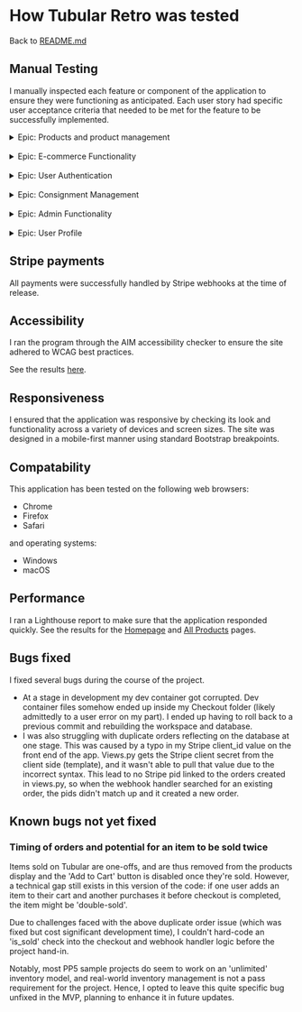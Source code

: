 
# How **Tubular Retro** was tested

Back to [README.md](README.md)<br>


## Manual Testing

I manually inspected each feature or component of the application to ensure they were functioning as anticipated. Each user story had specific user acceptance criteria that needed to be met for the feature to be successfully implemented. 

<details>
  <summary>Epic: Products and product management</summary>
  
  ### User Story: View Product Listings
  * As a user/shopper, I want to view a list of products with their images and descriptions, so I can explore what the shop offers.
  * **Acceptance Criteria**:
    * Products are displayed with a title, image, and brief description.
    * Products are displayed in a grid format that is mobile responsive.
    * The user can easily scroll through the list and quickly navigate back to the top.
  * Result: **PASS**
  
  ### User Story: View Product Details
  * As a user/shopper, I want to view the details of a product, including images, description, price, and availability.
  * **Acceptance Criteria**:
    * Clicking on a product opens a detailed view.
    * Product details include an image, a description, price, condition and measurements.
    * An option to add the product to the bag is available.
  * Result: **PASS**
  
  ### User Story: Filter Products
  * As a user/shopper, I want to filter products by category so I can narrow down my search results, or search for results using a keyword.
  * **Acceptance Criteria**:
    * Filter options and a search bar are clearly presented in the top nav.
    * Products can be filtered by category, and by keyword.
    * The filtered results are correctly displayed after selections are made.
    * The user can easily clear filters.
  * Result: **PASS**
  
  ### User Story: Sort Products
  * As a user/shopper, I want to sort products by prices, so I can find items in my budget.
  * **Acceptance Criteria**:
    * Sort options are clearly presented on the product listing page.
    * Products can be sorted in ascending or descending order by price, name, or category.
    * Correctly sorted results appear after the user action.
  * Result: **PASS**

</details>
<br>
<details>
  <summary>Epic: E-commerce Functionality</summary>
  
  ### User Story: Add Products to Bag
  * As a user/shopper, I want to add products to my bag and proceed to checkout, so I can make a purchase using Stripe for payment processing.
  * **Acceptance Criteria**:
    * Products can be added to the bag from the product details page.
    * User receives confirmation when item is added to the bag.
    * The bag updates in real-time to reflect the items added.
    * User can easily navigate to the bag page from anywhere on the site.
  * Result: **PASS**
  
  ### User Story: Remove Products from Bag
  * As a user/shopper, I want to remove products from my basket if I change my mind.
  * **Acceptance Criteria**:
    * Each product in the bag has a visible option to remove it.
    * Total price and item list adjust accordingly when items are removed.
    * User receives a note if their bag is empty.
  * Result: **PASS**
  
  ### User Story: Proceed to Checkout
  * As a user/shopper, I want to proceed to the checkout process from my basket, so I can complete my purchase.
  * **Acceptance Criteria**:
    * A clear option to proceed to checkout is available on the bag page.
    * User is able to check out whether or not they are logged in.
    * Shipping, billing, and payment details are collected via a form on the checkout page.
  * Result: **PASS**
  
  ### User Story: Review Order Summary
  * As a user/shopper, I want to see my order summary before finalizing the purchase, so I can review my selection and total cost.
  * **Acceptance Criteria**:
    * Order summary includes a list of products, their individual prices, total cost, and applicable shipping fees.
  * Result: **PASS**
  
  ### User Story: Make Payment with Stripe
  * As a user/shopper, I want to make a payment using Stripe for a seamless and secure checkout process.
  * **Acceptance Criteria**:
    * Payment details are securely collected through Stripe's API.
    * User receives feedback on successful or unsuccessful payment.
    * Order is not finalized until payment is confirmed.
    * Stripe successfully processes payment via webhooks.
  * Result: **PASS**
  
  ### User Story: Receive Order Confirmation
  * As a user/shopper, I want to receive an order confirmation with details of my purchase after completing the payment.
  * **Acceptance Criteria**:
    * User is directed to an order confirmation page after payment.
    * Confirmation page includes order details, and a unique order number.
    * An order confirmation email is sent to the user's registered email address.
  * Result: **PASS**

</details>
<br>
<details>
  <summary>Epic: User Authentication</summary>
  
  ### User Story: Register for an Account
  * As a user, I want to register for an account, so I can access my details and manage my consignment submissions.
  * **Acceptance Criteria**:
    * Users are provided a clear registration form.
    * The form collects necessary details such as username, email, and password.
    * Users receive feedback on successful registration or errors (e.g. email already registered, mismatched passwords)
    * Users are prompted to verify their email address.
    * Upon successful registration and verification, users are able to log in.
  * Result: **PASS**
  
  ### User Story: Log In to Account
  * As a user, I want to log in to my account, so I can access my profile and past orders.
  * **Acceptance Criteria**:
    * Users are provided a clear login form with fields for email and password.
    * Forgotten password option is clearly available.
    * Users receive feedback on successful login or errors (e.g., incorrect password).
  * Result: **PASS**
  
  ### User Story: Reset Password
  * As a user, I want to reset my password if I forget it, so I can regain access to my account.
  * **Acceptance Criteria**:
    * Users can easily find and access the "Forgot Password" option.
    * Users receive an email with a secure link or code to reset their password.
    * Users are able to successfully reset their password and log in with the new one.
  * Result: **PASS**
  
  ### User Story: Log out of account
  * As a user, I want to log out of my account when I finish browsing.
  * **Acceptance Criteria**:
    * Log out option is clearly visible and accessible from the user profile or menu.
    * Upon selecting "Log Out," the session ends and user is redirected to a public page.
    * User data or session details are not accessible after logging out.
  * Result: **PASS**

</details>
<br>
<details>
  <summary>Epic: Consignment Management</summary>
  
  ### User Story: Submit Item for Consignment
  * As a user, I want to submit an item for consignment by filling out a form with product details, so I can sell my items through the shop.
  * **Acceptance Criteria**:
    * Users are provided with a clear form to submit item details, including name, description, image.
    * Confirmation or feedback is provided upon successful submission.
    * The submitted item can be edited or deleted, until approved by an admin.
  * Result: **PASS**
  
  ### User Story: View Consignment Submissions Status
  * As a user, I want to know the status of my consignment submissions, so I know whether they have been approved or not.
  * **Acceptance Criteria**:
    * Users can easily navigate to a section or page listing their consignment submissions.
    * Each submission displays its current status (e.g., "Pending Review," "Approved," "Declined").
    * The user receives confirmation emails upon consigmnent submission, approval, and decline.
  * Result: **PASS**
  
  ### User Story: Edit Consignment Submissions
  * As a user, I want to edit my consignment submissions (before approval), so I can make changes to the product details if needed.
  * **Acceptance Criteria**:
    * Users can easily find an edit option for each of their pending consignment submissions.
    * Edits are saved and reflected upon submission.
  * Result: **PASS**
  
  ### User Story: Delete Consignment Submissions
  * As a user, I want to delete my consignment submissions (before approval), so I can remove items I no longer want to consign.
  * **Acceptance Criteria**:
    * Users can easily find a delete option for each of their pending consignment submissions.
    * A confirmation prompt appears before deletion.
    * Once deleted, the submission is removed from the list and the database.
  * Result: **PASS**

</details>
<br>
<details>
  <summary>Epic: Admin Functionality</summary>
  
  ### User Story: Review and Approve Consignment Submissions
  * As an admin, I want to review and approve consignment submissions, so only appropriate items are displayed on the website for sale.
  * **Acceptance Criteria**:
    * Admins can access a page listing all consignment submissions.
    * Each submission provides information and an option to approve or reject.
  * Result: **PASS**
  
  ### User Story: Reject Consignment Submissions
  * As an admin, I want to reject consignment submissions if they are not appropriate for the shop.
  * **Acceptance Criteria**:
    * Admins can reject consignment requests from the requests page.
    * The user is notified of the rejection and provided with the given reason.
  * Result: **PASS**
  
  ### User Story: Manage Products
  * As an admin, I want to be able to create, edit, and delete product listings from the admin panel.
  * **Acceptance Criteria**:
    * Admins have clear options in the nav to create new product listings.
    * Existing product listings can be edited or deleted.
    * All changes reflect immediately on the product listing page.
  * Result: **PASS**
</details>
<br>
<details>
  <summary>Epic: User Profile</summary>
  
  ### User Story: View User Information
  * As a user, I want to view and update my default delivery information from my profile page.
  * **Acceptance Criteria**:
    * The profile page clearly displays the default shipping address.
    * Users have an option to edit and save changes to their details.
    * Upon updating, the user receives feedback indicating successful changes.
  * Result: **PASS**
  
  ### User Story: View Order History
  * As a user, I want to view my order history, so I can see the details of my past purchases.
  * **Acceptance Criteria**:
    * The profile page has a section or tab dedicated to order history.
    * Past orders are listed with relevant details such as product names, date of purchase, total amount.
    * Users can click on an order to view more detailed information if needed.
  * Result: **PASS**

</details>

## Stripe payments

All payments were successfully handled by Stripe webhooks at the time of release.
## Accessibility

I ran the program through the AIM accessibility checker to ensure the site adhered to WCAG best practices.

See the results [here](https://wave.webaim.org/report#/https://tubularretro-71f0ca94931e.herokuapp.com/).
## Responsiveness

I ensured that the application was responsive by checking its look and functionality across a variety of devices and screen sizes. The site was designed in a mobile-first manner using standard Bootstrap breakpoints.

## Compatability

This application has been tested on the following web browsers:

- Chrome
- Firefox
- Safari

and operating systems:

- Windows
- macOS


## Performance

I ran a Lighthouse report to make sure that the application responded quickly. See the results for the [Homepage](https://pagespeed.web.dev/analysis/https-tubularretro-71f0ca94931e-herokuapp-com/fmb7xj6lh7?form_factor=desktop) and [All Products](https://pagespeed.web.dev/analysis/https-tubularretro-71f0ca94931e-herokuapp-com-products/9mwcvs6iby?form_factor=desktop) pages.
## Bugs fixed

I fixed several bugs during the course of the project.

- At a stage in development my dev container got corrupted. Dev container files somehow ended up inside my Checkout folder (likely admittedly to a user error on my part). I ended up having to roll back to a previous commit and rebuilding the workspace and database.
- I was also struggling with duplicate orders reflecting on the database at one stage. This was caused by a typo in my Stripe client_id value on the front end of the app. Views.py gets the Stripe client secret from the client side (template), and it wasn't able to pull that value due to the incorrect syntax. This lead to no Stripe pid linked to the orders created in views.py, so when the webhook handler searched for an existing order, the pids didn't match up and it created a new order. 


## Known bugs not yet fixed

### Timing of orders and potential for an item to be sold twice
Items sold on Tubular are one-offs, and are thus removed from the products display and the 'Add to Cart' button is disabled once they're sold. However, a technical gap still exists in this version of the code: if one user adds an item to their cart and another purchases it before checkout is completed, the item might be 'double-sold'. 

Due to challenges faced with the above duplicate order issue (which was fixed but cost significant development time), I couldn't hard-code an 'is_sold' check into the checkout and webhook handler logic before the project hand-in. 

Notably, most PP5 sample projects do seem to work on an 'unlimited' inventory model, and real-world inventory management is not a pass requirement for the project. Hence, I opted to leave this quite specific bug unfixed in the MVP, planning to enhance it in future updates.